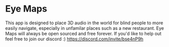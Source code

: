 # Eye Maps

This app is designed to place 3D audio in the world for blind people to more easily navigate, especially in unfamilar places such as a new restaurant.  Eye Maps will always be open sourced and free forever.  If you'd like to help out feel free to join our discord :)
https://discord.com/invite/bse4nP9h

